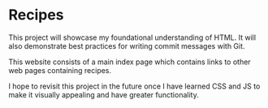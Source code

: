 # Recipes
This project will showcase my foundational understanding of HTML. It will also demonstrate best practices for writing commit messages with Git.

This website consists of a main index page which contains links to other web pages containing recipes. 

I hope to revisit this project in the future once I have learned CSS and JS to make it visually appealing and have greater functionality. 